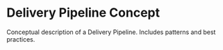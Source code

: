 # Delivery Pipeline Concept

Conceptual description of a Delivery Pipeline.
Includes patterns and best practices.
